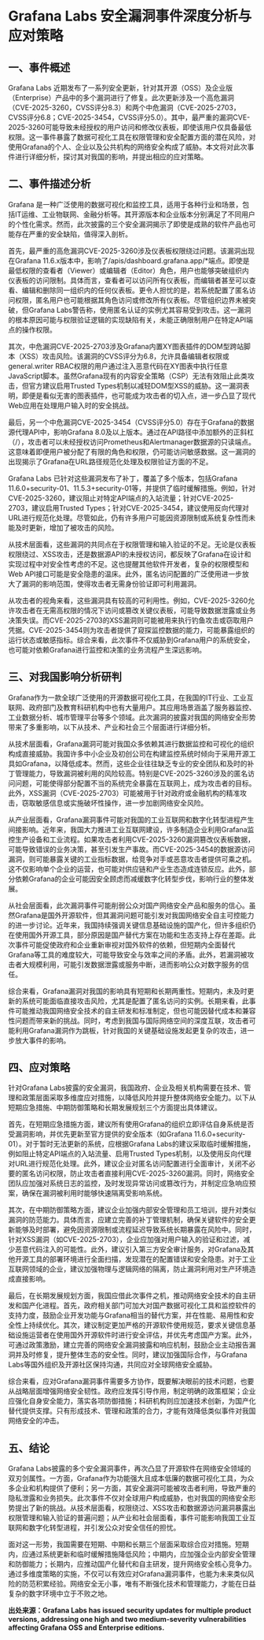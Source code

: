 # Grafana Labs 安全漏洞事件深度分析与应对策略

## 一、事件概述

  Grafana Labs 近期发布了一系列安全更新，针对其开源（OSS）及企业版（Enterprise）产品中的多个漏洞进行了修复。此次更新涉及一个高危漏洞（CVE-2025-3260，CVSS评分8.3）和两个中危漏洞（CVE-2025-2703，CVSS评分6.8；CVE-2025-3454，CVSS评分5.0）。其中，最严重的漏洞CVE-2025-3260可能导致未经授权的用户访问和修改仪表板，即使该用户仅具备最低权限。这一事件暴露了数据可视化工具在权限管理和安全配置方面的潜在风险，对使用Grafana的个人、企业以及公共机构的网络安全构成了威胁。本文将对此次事件进行详细分析，探讨其对我国的影响，并提出相应的应对策略。

## 二、事件描述分析

  Grafana 是一种广泛使用的数据可视化和监控工具，适用于各种行业和场景，包括IT运维、工业物联网、金融分析等。其开源版本和企业版本分别满足了不同用户的个性化需求。然而，此次披露的三个安全漏洞揭示了即使是成熟的软件产品也可能存在严重的安全缺陷，值得深入剖析。

  首先，最严重的高危漏洞CVE-2025-3260涉及仪表板权限绕过问题。该漏洞出现在Grafana 11.6.x版本中，影响了/apis/dashboard.grafana.app/*端点。即使是最低权限的查看者（Viewer）或编辑者（Editor）角色，用户也能够突破组织内仪表板的访问限制。具体而言，查看者可以访问所有仪表板，而编辑者甚至可以查看、编辑和删除同一组织内的任何仪表板。更令人担忧的是，若系统配置了匿名访问权限，匿名用户也可能根据其角色访问或修改所有仪表板。尽管组织边界未被突破，但Grafana Labs警告称，使用匿名认证的实例尤其容易受到攻击。这一漏洞的根本原因可能与权限验证逻辑的实现缺陷有关，未能正确限制用户在特定API端点的操作权限。

  其次，中危漏洞CVE-2025-2703涉及Grafana内置XY图表插件的DOM型跨站脚本（XSS）攻击风险。该漏洞的CVSS评分为6.8，允许具备编辑者权限或general.writer RBAC权限的用户通过注入恶意代码在XY图表中执行任意JavaScript脚本。虽然Grafana现有的内容安全策略（CSP）无法有效阻止此类攻击，但官方建议启用Trusted Types机制以减轻DOM型XSS的威胁。这一漏洞表明，即便是看似无害的图表插件，也可能成为攻击者的切入点，进一步凸显了现代Web应用在处理用户输入时的安全挑战。

  最后，另一个中危漏洞CVE-2025-3454（CVSS评分5.0）存在于Grafana的数据源代理API中，影响Grafana 8.0及以上版本。通过在API路径中添加额外的正斜杠（/），攻击者可以未经授权访问Prometheus和Alertmanager数据源的只读端点。这意味着即便用户被分配了有限的角色和权限，仍可能访问敏感数据。这一漏洞的出现揭示了Grafana在URL路径规范化处理及权限验证方面的不足。

  Grafana Labs 已针对这些漏洞发布了补丁，覆盖了多个版本，包括Grafana 11.6.0+security-01、11.5.3+security-01等，并提供了临时缓解措施。例如，针对CVE-2025-3260，建议阻止对特定API端点的入站流量；针对CVE-2025-2703，建议启用Trusted Types；针对CVE-2025-3454，建议使用反向代理对URL进行规范化处理。尽管如此，仍有许多用户可能因资源限制或系统复杂性而未能及时更新，增加了被攻击的风险。

  从技术层面看，这些漏洞的共同点在于权限管理和输入验证的不足。无论是仪表板权限绕过、XSS攻击，还是数据源API的未授权访问，都反映了Grafana在设计和实现过程中对安全性考虑的不足。这也提醒其他软件开发者，复杂的权限模型和Web API接口可能是安全隐患的温床。此外，匿名访问配置的广泛使用进一步放大了漏洞的影响范围，使得攻击者无需身份验证即可利用漏洞。

  从攻击者的视角来看，这些漏洞具有较高的可利用性。例如，CVE-2025-3260允许攻击者在无需高权限的情况下访问或篡改关键仪表板，可能导致数据泄露或业务决策失误。而CVE-2025-2703的XSS漏洞则可能被用来执行钓鱼攻击或窃取用户凭据。CVE-2025-3454则为攻击者提供了窥探监控数据的能力，可能暴露组织的运行状态或敏感指标。综合来看，此次事件不仅威胁到Grafana用户的系统安全，也可能对依赖Grafana进行监控和决策的业务流程产生深远影响。

## 三、对我国影响分析研判

  Grafana作为一款全球广泛使用的开源数据可视化工具，在我国的IT行业、工业互联网、政府部门及教育科研机构中也有大量用户。其应用场景涵盖了服务器监控、工业数据分析、城市管理平台等多个领域。此次漏洞的披露对我国的网络安全形势带来了多重影响，以下从技术、产业和社会三个层面进行详细分析。

  从技术层面看，Grafana漏洞可能对我国众多依赖其进行数据监控和可视化的组织构成直接威胁。我国许多中小企业及初创公司在构建监控系统时倾向于采用开源工具如Grafana，以降低成本。然而，这些企业往往缺乏专业的安全团队和及时的补丁管理能力，导致漏洞被利用的风险较高。特别是CVE-2025-3260涉及的匿名访问问题，可能使得部分配置不当的系统完全暴露在互联网上，成为攻击者的目标。此外，XSS漏洞（CVE-2025-2703）可能被用于针对政府或金融机构的精准攻击，窃取敏感信息或实施破坏性操作，进一步加剧网络安全风险。

  从产业层面看，Grafana漏洞事件可能对我国的工业互联网和数字化转型进程产生间接影响。近年来，我国大力推进工业互联网建设，许多制造企业利用Grafana监控生产设备和工业流程。如果攻击者利用CVE-2025-3260漏洞篡改仪表板数据，可能导致错误的业务决策，甚至引发生产事故。而CVE-2025-3454的数据源访问漏洞，则可能暴露关键的工业指标数据，给竞争对手或恶意攻击者提供可乘之机。这不仅影响单个企业的运营，也可能对供应链和产业生态造成连锁反应。此外，部分依赖Grafana的企业可能因安全顾虑而减缓数字化转型步伐，影响行业的整体发展。

  从社会层面看，此次漏洞事件可能削弱公众对国产网络安全产品和服务的信心。虽然Grafana是国外开源软件，但其漏洞问题可能引发对我国网络安全自主可控能力的进一步讨论。近年来，我国持续强调关键信息基础设施的国产化，但许多组织仍在使用国外开源工具，部分原因是国产替代方案在功能和生态支持上存在差距。此次事件可能促使政府和企业重新审视对国外软件的依赖，但短期内全面替代Grafana等工具的难度较大，可能导致安全与效率之间的矛盾。此外，若漏洞被攻击者大规模利用，可能引发数据泄露或服务中断，进而影响公众对数字服务的信任。

  综合来看，Grafana漏洞对我国的影响具有短期和长期两重性。短期内，未及时更新的系统可能面临直接攻击风险，尤其是配置了匿名访问的实例。长期来看，此事件可能推动我国网络安全技术的自主研发和标准制定，但也可能因替代成本和兼容性问题而带来新的挑战。同时，考虑到我国与国际网络空间的深度互联，攻击者可能利用Grafana漏洞作为跳板，针对我国的关键基础设施发起更复杂的攻击，进一步放大事件的影响。

## 四、应对策略

  针对Grafana Labs披露的安全漏洞，我国政府、企业及相关机构需要在技术、管理和政策层面采取多维度应对措施，以降低风险并提升整体网络安全能力。以下从短期应急措施、中期防御策略和长期发展规划三个方面提出具体建议。

  首先，在短期应急措施方面，建议所有使用Grafana的组织立即评估自身系统是否受漏洞影响，并优先更新至官方提供的安全版本（如Grafana 11.6.0+security-01）。对于暂时无法更新的系统，应根据Grafana Labs的建议采取临时缓解措施，例如阻止特定API端点的入站流量、启用Trusted Types机制，以及使用反向代理对URL进行规范化处理。此外，建议企业对匿名访问配置进行全面审计，关闭不必要的匿名访问权限，防止攻击者直接利用CVE-2025-3260漏洞。同时，网络安全团队应加强对系统日志的监控，及时发现异常访问或篡改行为，并制定应急响应预案，确保在漏洞被利用时能够快速隔离受影响系统。

  其次，在中期防御策略方面，建议企业加强内部安全管理和员工培训，提升对类似漏洞的防范能力。具体而言，应建立完善的补丁管理机制，确保关键软件的安全更新能够及时部署，避免因资源限制或流程延迟导致系统长期暴露在风险中。同时，针对XSS漏洞（如CVE-2025-2703），企业应加强对用户输入的验证和过滤，减少恶意代码注入的可能性。此外，建议引入第三方安全审计服务，对Grafana及其他开源工具的部署环境进行全面扫描，发现潜在的配置错误和安全隐患。对于工业互联网领域的企业，建议加强物理与逻辑网络的隔离，防止漏洞利用对生产环境造成直接影响。

  最后，在长期发展规划方面，我国应借此次事件之机，推动网络安全技术的自主研发和国产化进程。首先，政府相关部门可加大对国产数据可视化工具和监控软件的支持力度，鼓励企业开发功能与Grafana相当的替代方案，并在性能、易用性和安全性上持续优化。其次，建议制定更加严格的开源软件使用规范，要求关键信息基础设施运营者在使用国外开源软件时进行安全评估，并优先考虑国产方案。此外，可通过政策激励，建立完善的网络安全漏洞披露和响应机制，鼓励企业主动报告漏洞并及时修复，提升整体生态的安全性。同时，建议加强国际合作，与Grafana Labs等国外组织及开源社区保持沟通，共同应对全球网络安全威胁。

  综合来看，应对Grafana漏洞事件需要多方协作，既要解决眼前的技术问题，也要从战略层面增强网络安全韧性。政府应发挥引导作用，制定明确的政策框架；企业应强化自身安全能力，落实各项防御措施；科研机构则应加速技术创新，为国产化替代提供支撑。只有形成技术、管理和政策的合力，才能有效降低类似事件对我国网络安全的冲击。

## 五、结论

  Grafana Labs披露的多个安全漏洞事件，再次凸显了开源软件在网络安全领域的双刃剑属性。一方面，Grafana作为功能强大且成本低廉的数据可视化工具，为众多企业和机构提供了便利；另一方面，其安全漏洞可能被攻击者利用，导致严重的隐私泄露和业务损失。此次事件不仅对全球用户构成威胁，也对我国的网络安全形势提出了新的挑战。从技术层面看，权限绕过、XSS攻击和数据源访问漏洞暴露出权限管理和输入验证的普遍问题；从产业和社会层面看，事件可能影响我国工业互联网和数字化转型进程，并引发公众对安全信任的担忧。

  面对这一形势，我国需要在短期、中期和长期三个层面采取综合应对措施。短期内，应通过系统更新和临时缓解措施降低风险；中期内，应加强企业内部安全管理和防御能力；长期内，应推动国产化替代和自主研发，提升网络安全核心竞争力。通过多维度策略的实施，不仅可以有效应对Grafana漏洞事件，也能为未来类似风险的防范积累经验。网络安全无小事，唯有不断强化技术和管理能力，才能在日益复杂的数字环境中立于不败之地。

**出处来源：Grafana Labs has issued security updates for multiple product versions, addressing one high and two medium-severity vulnerabilities affecting Grafana OSS and Enterprise editions.**